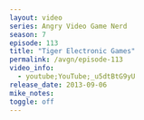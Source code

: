 ```yaml
---
layout: video
series: Angry Video Game Nerd
season: 7
episode: 113
title: "Tiger Electronic Games"
permalink: /avgn/episode-113
video_info:
  - youtube;YouTube;_u5dtBtG9yU
release_date: 2013-09-06
mike_notes:
toggle: off
---
```

